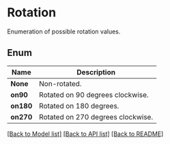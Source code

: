 ﻿
# Rotation
Enumeration of possible rotation values.

## Enum
 Name | Description
------------ | ------------
**None** | Non-rotated.
**on90** | Rotated on 90 degrees clockwise.
**on180** | Rotated on 180 degrees.
**on270** | Rotated on 270 degrees clockwise.


[[Back to Model list]](../README.md#documentation-for-models) [[Back to API list]](../README.md#documentation-for-api-endpoints) [[Back to README]](../README.md)


